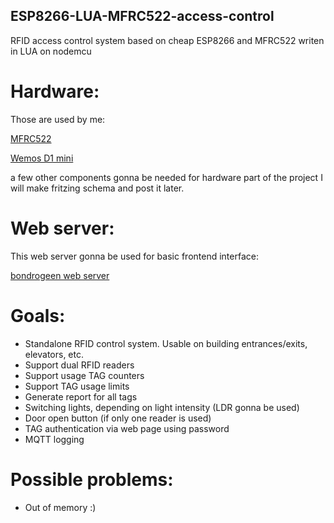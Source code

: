 ## ESP8266-LUA-MFRC522-access-control
RFID access control system based on cheap ESP8266 and MFRC522 writen in LUA on nodemcu

# Hardware:
Those are used by me:

[MFRC522](https://www.aliexpress.com/item/2PCS-MFRC-522-RC-522-Module-S50-RC522-Wireless-IC-RFID-Fudan-MFRC522-SPI-Writer-Reader/32847311032.html?ws_ab_test=searchweb0_0,searchweb201602_5_10152_10151_10065_10344_10068_10342_10343_10340_10341_10084_10083_10618_10630_10304_10307_10302_5711211_5722315_10313_10059_10534_100031_10103_10627_10626_10624_10623_10622_10621_10620_5711313_10142,searchweb201603_25,ppcSwitch_5&algo_expid=5781ac79-1a5f-4aab-ae26-798d1394cc6f-9&algo_pvid=5781ac79-1a5f-4aab-ae26-798d1394cc6f&priceBeautifyAB=0)

[Wemos D1 mini](https://www.aliexpress.com/item/1PCS-D1-mini-V2-Mini-NodeMcu-4M-bytes-Lua-WIFI-development-ESP8266-by-WeMos/32754697134.html?ws_ab_test=searchweb0_0%2Csearchweb201602_5_10152_10151_10065_10344_10068_10342_10343_10340_10341_10084_10083_10618_10630_10304_10307_10302_5711211_5722315_10313_10059_10534_100031_10103_10627_10626_10624_10623_10622_10621_10620_5711313_10142%2Csearchweb201603_25%2CppcSwitch_5&algo_expid=70d134ed-b2cf-4204-801a-484604cb7f80-0&algo_pvid=70d134ed-b2cf-4204-801a-484604cb7f80&priceBeautifyAB=0)

a few other components gonna be needed for hardware part of the project I will make fritzing schema and post it later.

# Web server:
This web server gonna be used for basic frontend interface:

[bondrogeen web server](https://github.com/bondrogeen/web-server)

# Goals:
* Standalone RFID control system. Usable on building entrances/exits, elevators, etc.
* Support dual RFID readers 
* Support usage TAG counters
* Support TAG usage limits
* Generate report for all tags
* Switching lights, depending on light intensity (LDR gonna be used)
* Door open button (if only one reader is used)
* TAG authentication via web page using password
* MQTT logging 

# Possible problems:

* Out of memory :)
